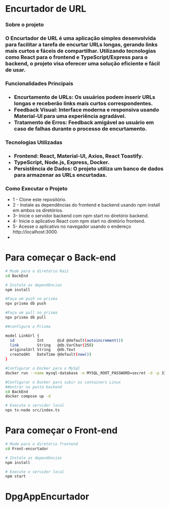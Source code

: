 <h1>Encurtador de URL</h1>

<h3>Sobre o projeto <h3/>
O Encurtador de URL é uma aplicação simples desenvolvida para facilitar a tarefa de encurtar URLs longas, gerando links mais curtos e fáceis de compartilhar. Utilizando tecnologias como React para o frontend e TypeScript/Express para o backend, o projeto visa oferecer uma solução eficiente e fácil de usar.

<h3>Funcionalidades Principais<h3/>

<ul>
  <li>Encurtamento de URLs: Os usuários podem inserir URLs longas e receberão links mais curtos correspondentes.</li>
   <li>Feedback Visual: Interface moderna e responsiva usando Material-UI para uma experiência agradável.</li>
    <li>Tratamento de Erros: Feedback amigável ao usuário em caso de falhas durante o processo de encurtamento.</li>
</ul>

<h3>Tecnologias Utilizadas<h3/>
<ul>
  <li>Frontend: React, Material-UI, Axios, React Toastify.</li>
   <li>TypeScript, Node.js, Express, Docker.</li>
    <li>Persistência de Dados: O projeto utiliza um banco de dados para armazenar as URLs encurtadas.</li>
</ul>

<h3> Como Executar o Projeto</h3>
<ul>
  
  <li> 1 - Clone este repositório.</li>
  
  <li> 2 - Instale as dependências do frontend e backend usando npm install em ambos os diretórios.</li>
  
  <li>  3- Inicie o servidor backend com npm start no diretório backend.</li>
  
   <li> 4- Inicie o aplicativo React com npm start no diretório frontend.</li>
  
   <li> 5- Acesse o aplicativo no navegador usando o endereço http://localhost:3000.<li/>
     
</ul>


<h1>Para começar o Back-end</h1>

```sh
# Mude para o diretório Raiz
cd BackEnd
````
```sh
# Instale as dependências
npm install
````
```sh
#Faça um push no prisma
npx prisma db push
```
```sh
#Faça um pull no prisma
npx prisma db pull
```
```sh
##configure o Prisma

model LinkUrl {
  id          Int      @id @default(autoincrement())
  link        String   @db.VarChar(255)
  originalUrl String   @db.Text
  createdAt   DateTime @default(now())
}


```
```sh
#Configurar o Docker para o MySql
docker run --name mysql-database -e MYSQL_ROOT_PASSWORD=secret -d -p 3306:3306 mysql:8.0
```
```sh
#Configurar o Docker para subir os containers Linux
##entrar na pasta backend
cd BackEnd
docker compose up -d
```
```sh
# Execute o servidor local
npx ts-node src/index.ts
```

<h1>Para começar o Front-end</h1>

```sh
# Mude para o diretório frontend
cd Front-encurtador
```
```sh
# Instale as dependências
npm install
```
```sh
# Execute o servidor local
npm start
```

# DpgAppEncurtador
